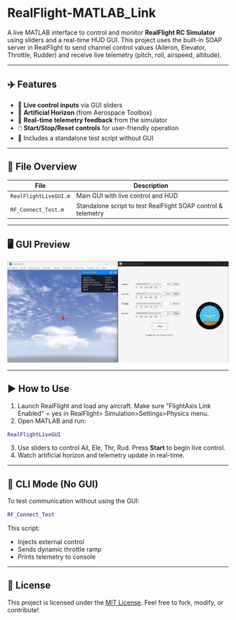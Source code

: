 # RealFlight-MATLAB\_Link

A live MATLAB interface to control and monitor **RealFlight RC Simulator** using sliders and a real-time HUD GUI. This project uses the built-in SOAP server in RealFlight to send channel control values (Aileron, Elevator, Throttle, Rudder) and receive live telemetry (pitch, roll, airspeed, altitude).

---

## ✈️ Features

* 🔧 **Live control inputs** via GUI sliders
* 🧭 **Artificial Horizon** (from Aerospace Toolbox)
* 📡 **Real-time telemetry feedback** from the simulator
* 🖱️ **Start/Stop/Reset controls** for user-friendly operation
* 🧪 Includes a standalone test script without GUI

---

## 📂 File Overview

| File                     | Description                                                   |
| ------------------------ | ------------------------------------------------------------- |
| `RealFlightLiveGUI.m`    | Main GUI with live control and HUD                            |
| `RF_Connect_Test.m`      | Standalone script to test RealFlight SOAP control & telemetry |
---

## 🖥️ GUI Preview

![GUI Screenshot](assets/GUI-preview.png)

---

## ▶️ How to Use

1. Launch RealFlight and load any aircraft. Make sure "FlightAxis Link Enabled" = yes in RealFlight> Simulation>Settings>Physics menu.
2. Open MATLAB and run:

```matlab
RealFlightLiveGUI
```

3. Use sliders to control Ail, Ele, Thr, Rud. Press **Start** to begin live control.
4. Watch artificial horizon and telemetry update in real-time.

---

## 🧪 CLI Mode (No GUI)

To test communication without using the GUI:

```matlab
RF_Connect_Test
```

This script:

* Injects external control
* Sends dynamic throttle ramp
* Prints telemetry to console

---

## 📄 License

This project is licensed under the [MIT License](LICENSE). Feel free to fork, modify, or contribute!

